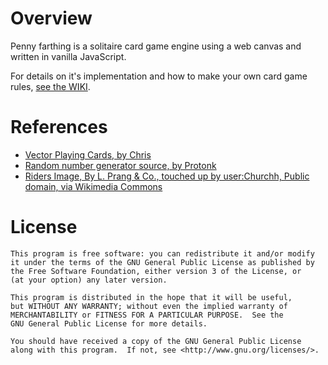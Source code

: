 # Overview

Penny farthing is a solitaire card game engine using a web canvas and written in vanilla JavaScript.

For details on it's implementation and how to make your own card game rules, [see the WIKI](https://github.com/wesleywerner/penny-farthing/wiki).

# References

* [Vector Playing Cards, by Chris](https://sourceforge.net/projects/vector-cards/)
* [Random number generator source, by Protonk](https://gist.github.com/Protonk/5367430)
* [Riders Image, By L. Prang & Co., touched up by user:Churchh, Public domain, via Wikimedia Commons](https://commons.wikimedia.org/wiki/File%3ABicycling-ca1887-bigwheelers.jpg)

# License

    This program is free software: you can redistribute it and/or modify
    it under the terms of the GNU General Public License as published by
    the Free Software Foundation, either version 3 of the License, or
    (at your option) any later version.

    This program is distributed in the hope that it will be useful,
    but WITHOUT ANY WARRANTY; without even the implied warranty of
    MERCHANTABILITY or FITNESS FOR A PARTICULAR PURPOSE.  See the
    GNU General Public License for more details.

    You should have received a copy of the GNU General Public License
    along with this program.  If not, see <http://www.gnu.org/licenses/>.
